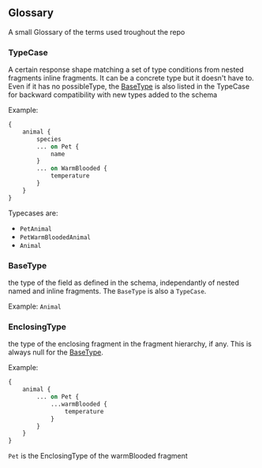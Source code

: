 ## Glossary

A small Glossary of the terms used troughout the repo

### TypeCase
A certain response shape matching a set of type conditions from nested fragments inline fragments. It can be a concrete type but it doesn't have to. Even if it has no possibleType, the [BaseType](#BaseType) is also listed in the TypeCase for backward compatibility with new types added to the schema

Example:
```graphql
{
    animal {
        species
        ... on Pet {
            name
        }
        ... on WarmBlooded {
            temperature
        }
    }
}
```
Typecases are:
  * `PetAnimal`
  * `PetWarmBloodedAnimal`
  * `Animal`


### BaseType 

the type of the field as defined in the schema, independantly of nested named and inline fragments. The `BaseType` is also a `TypeCase`.  

Example: `Animal`

### EnclosingType

the type of the enclosing fragment in the fragment hierarchy, if any. This is always null for the [BaseType](#BaseType).

Example:
```graphql
{
    animal {
        ... on Pet {
            ...warmBlooded {
                temperature
            }
        }
    }
}
```
`Pet` is the EnclosingType of the warmBlooded fragment
